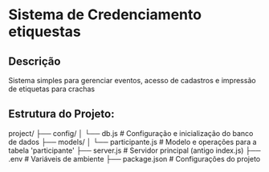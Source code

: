 # Sistema de Credenciamento etiquestas

## Descrição
Sistema simples para gerenciar eventos, acesso de cadastros e impressão de etiquetas para crachas


## Estrutura do Projeto:

project/
├── config/
│   └── db.js       # Configuração e inicialização do banco de dados
├── models/
│   └── participante.js  # Modelo e operações para a tabela 'participante'
├── server.js       # Servidor principal (antigo index.js)
├── .env            # Variáveis de ambiente
├── package.json    # Configurações do projeto